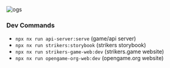 ![ogs](https://github.com/open-game-collective/OpenGameSystem/assets/718391/6ed93624-dfd2-40ec-b3c0-a80fa5576713)

### Dev Commands

- `npx nx run api-server:serve` (game/api server)
- `npx nx run strikers:storybook` (strikers storybook)
- `npx nx run strikers-game-web:dev` (strikers.game website)
- `npx nx run opengame-org-web:dev` (opengame.org website)
